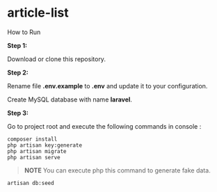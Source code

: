 # article-list
How to Run 

**Step 1:**

Download or clone this repository.

**Step 2:**


Rename file **.env.example** to **.env** and update it to your configuration.

Create MySQL database with name **laravel**.


**Step 3:**


Go to project root and execute the following commands in console : 

```
composer install
php artisan key:generate
php artisan migrate 
php artisan serve
```

> **NOTE** You can execute php this command to generate fake data.
```
artisan db:seed
```
